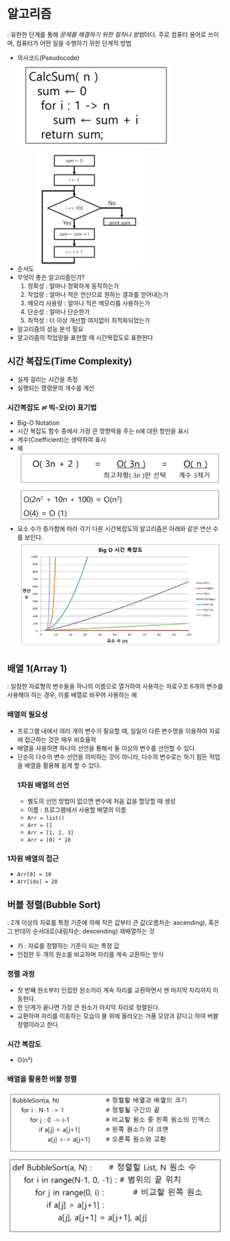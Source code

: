 # 알고리즘
: 유한한 단계를 통해 *문제를 해결하기 위한 절차나 방법*이다. 주로 컴퓨터 용어로 쓰이며, 컴퓨터가 어떤 일을 수행하기 위한 단계적 방법
- 의사코드(Pseudocode)
![img_1](../img/240129_1.PNG)
- 순서도
![img_2](../img/240129_2.PNG)
- 무엇이 좋은 알고리즘인가?
	1. 정확성 : 얼마나 정확하게 동작하는가
	2. 작업량 : 얼마나 적은 연산으로 원하는 결과를 얻어내는가
	3. 메모리 사용량 : 얼마나 적은 메모리를 사용하는가
	4. 단순성 : 얼마나 단순한가
	5. 최적성 : 더 이상 개선할 여지없이 최적화되었는가
- 알고리즘의 성능 분석 필요
- 알고리즘의 작업량을 표현할 때 시간복잡도로 표현한다
## 시간 복잡도(Time Complexity)
- 실제 걸리는 시간을 측정
- 실행되는 명령문의 개수를 계산
### 시간복잡도 ≓ 빅-오(O) 표기법
- Big-O Notation
- 시간 복잡도 함수 중에서 가장 큰 영향력을 주는 n에 대한 항만을 표시
- 계수(Coefficient)는 생략하여 표시
- 예
![img_3](../img/240129_3.PNG)
- 요소 수가 증가함에 따라 각기 다른 시간복잡도의 알고리즘은 아래와 같은 연산 수를 보인다.
![img_4](../img/240129_4.PNG)
## 배열 1(Array 1)
: 일정한 자료형의 변수들을 하나의 이름으로 열거하여 사용하는 자료구조
6개의 변수를 사용해야 하는 경우, 이를 배열로 바꾸어 사용하는 예
### 배열의 필요성
- 프로그램 내에서 여러 개의 변수가 필요할 때, 일일이 다른 변수명을 이용하여 자료에 접근하는 것은 매우 비효율적
- 배열을 사용하면 하나의 선언을 통해서 둘 이상의 변수를 선언할 수 있다.
- 단순히 다수의 변수 선언을 의미하는 것이 아니라, 다수의 변수로는 하기 힘든 작업을 배열을 활용해 쉽게 할 수 있다.
  ### 1차원 배열의 선언
  - 별도의 선언 방법이 없으면 변수에 처음 값을 할당할 때 생성
  - 이름 : 프로그램에서 사용할 배열의 이름
  - `Arr = list()`
  - `Arr = []`
  - `Arr = [1, 2, 3]`
  - `Arr = [0] * 10`
### 1차원 배열의 접근
- `Arr[0] = 10`
- `Arr[idx] = 20`
## 버블 정렬(Bubble Sort)
: 2개 이상의 자료를 특정 기준에 의해 작은 값부터 큰 값(오름차순: ascending), 혹은 그 반대의 순서대로(내림차순: descending) 재배열하는 것
- 키 : 자료를 정렬하는 기준이 되는 특정 값
- 인접한 두 개의 원소를 비교하며 자리를 계속 교환하는 방식
### 정렬 과정
- 첫 번쨰 원소부터 인접한 원소끼리 계속 자리를 교환하면서 맨 마지막 자리까지 이동한다.
- 한 단계가 끝나면 가장 큰 원소가 마지막 자리로 정렬된다.
- 교환하며 자리를 이동하는 모습이 물 위에 올라오는 거품 모양과 같다고 하여 버블 정렬이라고 한다.
### 시간 복잡도
- O(n²)
### 배열을 활용한 버블 정렬
![img_5](../img/240129_5.PNG)
![img_6](../img/240129_6.PNG)
